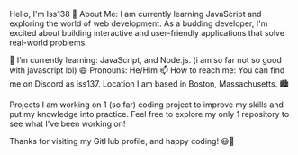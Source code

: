Hello, I'm Iss138 👋
About Me:
I am currently learning JavaScript and exploring the world of web development. As a budding developer, I'm excited about building interactive and user-friendly applications that solve real-world problems.

🌱 I’m currently learning: JavaScript, and Node.js. (i am so far not so good with javascript lol)
😄 Pronouns: He/Him
📫 How to reach me: You can find me on Discord as iss137.
Location
I am based in Boston, Massachusetts. 🏙️

Projects
I am working on 1 (so far) coding project to improve my skills and put my knowledge into practice. Feel free to explore my only 1 repository to see what I've been working on!

Thanks for visiting my GitHub profile, and happy coding! 😃🚀
